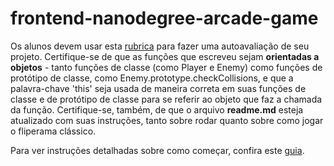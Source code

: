 frontend-nanodegree-arcade-game
===============================

Os alunos devem usar esta [rubrica](https://review.udacity.com/#!/rubrics/436/view) para fazer uma autoavaliação de seu projeto. Certifique-se de que as funções que escreveu sejam **orientadas a objetos** - tanto funções de classe (como Player e Enemy) como funções de protótipo de classe, como Enemy.prototype.checkCollisions, e que a palavra-chave 'this' seja usada de maneira correta em suas funções de classe e de protótipo de classe para se referir ao objeto que faz a chamada da função. Certifique-se, também, de que o arquivo **readme.md** esteja atualizado com suas instruções, tanto sobre rodar quanto sobre como jogar o fliperama clássico.

Para ver instruções detalhadas sobre como começar, confira este [guia](https://docs.google.com/document/d/1v01aScPjSWCCWQLIpFqvg3-vXLH2e8_SZQKC8jNO0Dc/pub?embedded=true).
